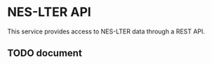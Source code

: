 # NES-LTER API

This service provides access to NES-LTER data through a REST API.

## TODO document
